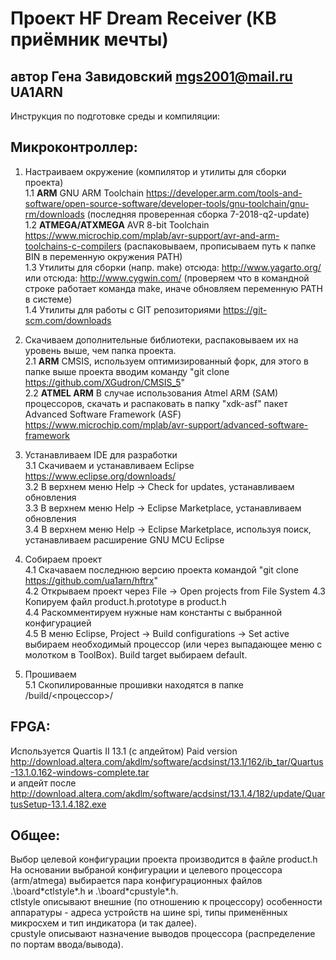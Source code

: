 # Проект HF Dream Receiver (КВ приёмник мечты)
## автор Гена Завидовский mgs2001@mail.ru UA1ARN

Инструкция по подготовке среды и компиляции:

## Микроконтроллер:

1. Настраиваем окружение (компилятор и утилиты для сборки проекта) <br>
1.1 **ARM** GNU ARM Toolchain https://developer.arm.com/tools-and-software/open-source-software/developer-tools/gnu-toolchain/gnu-rm/downloads (последняя проверенная сборка 7-2018-q2-update) <br>
1.2 **ATMEGA/ATXMEGA** AVR 8-bit Toolchain https://www.microchip.com/mplab/avr-support/avr-and-arm-toolchains-c-compilers (распаковываем, прописываем путь к папке BIN в переменную окружения PATH)<br>
1.3 Утилиты для сборки (напр. make) отсюда: http://www.yagarto.org/ или отсюда: http://www.cygwin.com/ (проверяем что в командной строке работает команда make, иначе обновляем переменную PATH в системе) <br>
1.4 Утилиты для работы с GIT репозиториями https://git-scm.com/downloads

2. Скачиваем дополнительные библиотеки, распаковываем их на уровень выше, чем папка проекта. <br>
2.1 **ARM** CMSIS, используем оптимизированный форк, для этого в папке выше проекта вводим команду "git clone https://github.com/XGudron/CMSIS_5" <br>
2.2 **ATMEL ARM** В случае использования Atmel ARM (SAM) процессоров, скачать и распаковать в папку "xdk-asf" пакет Advanced Software Framework (ASF) https://www.microchip.com/mplab/avr-support/advanced-software-framework

3. Устанавливаем IDE для разработки <br>
3.1 Скачиваем и устанавливаем Eclipse https://www.eclipse.org/downloads/ <br>
3.2 В верхнем меню Help -> Check for updates, устанавливаем обновления <br>
3.3 В верхнем меню Help -> Eclipse Marketplace, устанавливаем обновления <br>
3.4 В верхнем меню Help -> Eclipse Marketplace, используя поиск, устанавливаем расширение GNU MCU Eclipse

4. Собираем проект <br>
4.1 Скачаваем последнюю версию проекта командой "git clone https://github.com/ua1arn/hftrx" <br>
4.2 Открываем проект через File -> Open projects from File System
4.3 Копируем файл product.h.prototype в product.h <br>
4.4 Раскомментируем нужные нам константы с выбранной конфигурацией <br>
4.5 В меню Eclipse, Project -> Build configurations -> Set active выбираем необходимый процессор (или через выпадающее меню с молотком в ToolBox). Build target выбираем default.

5. Прошиваем <br>
5.1 Скопилированные прошивки находятся в папке /build/<процессор>/

## FPGA:

Используется Quartis II 13.1 (с апдейтом) Paid version http://download.altera.com/akdlm/software/acdsinst/13.1/162/ib_tar/Quartus-13.1.0.162-windows-complete.tar <br>
и  апдейт после http://download.altera.com/akdlm/software/acdsinst/13.1.4/182/update/QuartusSetup-13.1.4.182.exe

## Общее:

Выбор целевой конфигурации проекта производится в файле product.h <br>
На основании выбраной конфигурации и целевого процессора (arm/atmega) выбирается пара конфигурационных файлов <br>
.\board\*ctlstyle*.h и .\board\*cpustyle*.h. <br>
ctlstyle описывают внешние (по отношению к процессору) особенности аппаратуры - адреса устройств на шине spi, типы применённых микросхем и тип индикатора (и так далее).  <br>
cpustyle описывают назначение выводов процессора (распределение по портам ввода/вывода).

